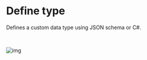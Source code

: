 # Define type

Defines a custom data type using JSON schema or C#.


<br/>

![img](https://profitbasedocs.blob.core.windows.net/flowimages/builtInFlow.png)

<br/>
